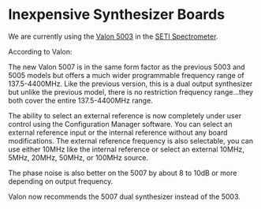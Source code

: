 # Inexpensive Synthesizer Boards

We are currently using the
[Valon 5003](http://www.valontechnology.com/eval_synthzrs.html) in the
[SETI Spectrometer](https://github.com/casper-astro/publications/blob/master/Projects/files/SETI_Spectrometer.md).

According to Valon:

The new Valon 5007 is in the same form factor as the previous 5003 and
5005 models but offers a much wider programmable frequency range of
137.5-4400MHz. Like the previous version, this is a dual output
synthesizer but unlike the previous model, there is no restriction
frequency range…they both cover the entire 137.5-4400MHz range.

The ability to select an external reference is now completely under user
control using the Configuration Manager software. You can select an
external reference input or the internal reference without any board
modifications. The external reference frequency is also selectable, you
can use either 10MHz like the internal reference or select an external
10MHz, 5MHz, 20MHz, 50MHz, or 100MHz source.

The phase noise is also better on the 5007 by about 8 to 10dB or more
depending on output frequency.

Valon now recommends the 5007 dual synthesizer instead of the 5003.
